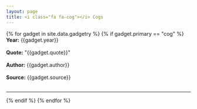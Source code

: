 ```yaml
---
layout: page
title: <i class="fa fa-cog"></i> Cogs
---
```


{% for gadget in site.data.gadgetry %}
{% if gadget.primary == "cog" %}
  <br>
  **Year:** {{gadget.year}}
  <br>
  <br>
  **Quote:** "{{gadget.quote}}"
  <br>
  <br>
  **Author:** {{gadget.author}}
  <br>
  <br>
  **Source:** {{gadget.source}}
  <br>
  <br>
  <hr/>
{% endif %}
{% endfor %}
